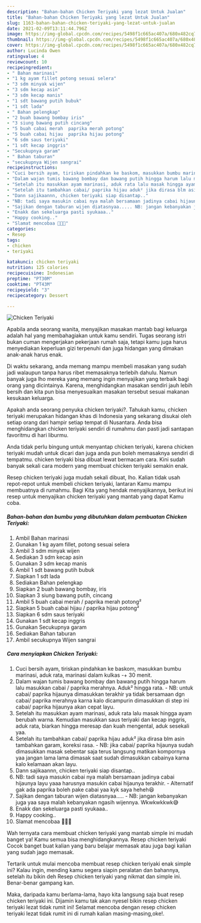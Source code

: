 ```yaml
---
description: "Bahan-bahan Chicken Teriyaki yang lezat Untuk Jualan"
title: "Bahan-bahan Chicken Teriyaki yang lezat Untuk Jualan"
slug: 1163-bahan-bahan-chicken-teriyaki-yang-lezat-untuk-jualan
date: 2021-02-09T13:11:44.796Z
image: https://img-global.cpcdn.com/recipes/5498f1c665ac407a/680x482cq70/chicken-teriyaki-foto-resep-utama.jpg
thumbnail: https://img-global.cpcdn.com/recipes/5498f1c665ac407a/680x482cq70/chicken-teriyaki-foto-resep-utama.jpg
cover: https://img-global.cpcdn.com/recipes/5498f1c665ac407a/680x482cq70/chicken-teriyaki-foto-resep-utama.jpg
author: Lucinda Owen
ratingvalue: 4
reviewcount: 10
recipeingredient:
- " Bahan marinasi"
- "1 kg ayam fillet potong sesuai selera"
- "3 sdm minyak wijen"
- "3 sdm kecap asin"
- "3 sdm kecap manis"
- "1 sdt bawang putih bubuk"
- "1 sdt lada"
- " Bahan pelengkap"
- "2 buah bawang bombay iris"
- "3 siung bawang putih cincang"
- "5 buah cabai merah  paprika merah potong"
- "5 buah cabai hijau  paprika hijau potong"
- "6 sdm saus teriyaki"
- "1 sdt kecap inggris"
- "Secukupnya garam"
- " Bahan taburan"
- "secukupnya Wijen sangrai"
recipeinstructions:
- "Cuci bersih ayam, tiriskan pindahkan ke baskom, masukkan bumbu marinasi, aduk rata, marinasi dalam kulkas -+ 30 menit."
- "Dalam wajan tumis bawang bombay dan bawang putih hingga harum lalu masukkan cabai / paprika merahnya. Aduk² hingga rata. NB: untuk cabai/ paprika hijaunya dimasukkan terakhir ya tidak bersamaan dgn cabai/ paprika merahnya karna kalo dicampurin dimasukkan di step ini cabai/ paprika hijaunya akan cepat layu."
- "Setelah itu masukkan ayam marinasi, aduk rata lalu masak hingga ayam berubah warna. Kemudian masukkan saus teriyaki dan kecap inggris, aduk rata, biarkan hingga meresap dan kuah mengental, aduk sesekali yaa."
- "Setelah itu tambahkan cabai/ paprika hijau aduk² jika dirasa blm asin tambahkan garam, koreksi rasa. NB: jika cabai/ paprika hijaunya sudah dimasukkan masak sebentar saja terus langsung matikan kompornya yaa jangan lama lama dimasak saat sudah dimasukkan cabainya karna kalo kelamaan akan layu."
- "Dann sajikaannn, chicken teriyaki siap disantap.."
- "NB: tadi saya masukin cabai nya malah bersamaan jadinya cabai hijaunya layu yaaa harusnya masukin cabai hijaunya terakhir. Alternatif gak ada paprika boleh pake cabai yaa kyk saya heheh😆"
- "Sajikan dengan taburan wijen diatasnyaa..... NB: jangan kebanyakan juga yaa saya malah kebanyakan ngasih wijennya. Wkwkwkkwk😅"
- "Enakk dan sekeluarga pasti syukaaa.."
- "Happy cooking.."
- "Slamat mencobaa 👩🏻‍🍳"
categories:
- Resep
tags:
- chicken
- teriyaki

katakunci: chicken teriyaki 
nutrition: 125 calories
recipecuisine: Indonesian
preptime: "PT30M"
cooktime: "PT43M"
recipeyield: "3"
recipecategory: Dessert

---
```



![Chicken Teriyaki](https://img-global.cpcdn.com/recipes/5498f1c665ac407a/680x482cq70/chicken-teriyaki-foto-resep-utama.jpg)

Apabila anda seorang wanita, menyajikan masakan mantab bagi keluarga adalah hal yang membahagiakan untuk kamu sendiri. Tugas seorang istri bukan cuman mengerjakan pekerjaan rumah saja, tetapi kamu juga harus menyediakan keperluan gizi terpenuhi dan juga hidangan yang dimakan anak-anak harus enak.

Di waktu  sekarang, anda memang mampu membeli masakan yang sudah jadi walaupun tanpa harus ribet memasaknya terlebih dahulu. Namun banyak juga lho mereka yang memang ingin menyajikan yang terbaik bagi orang yang dicintainya. Karena, menghidangkan masakan sendiri jauh lebih bersih dan kita pun bisa menyesuaikan masakan tersebut sesuai makanan kesukaan keluarga. 



Apakah anda seorang penyuka chicken teriyaki?. Tahukah kamu, chicken teriyaki merupakan hidangan khas di Indonesia yang sekarang disukai oleh setiap orang dari hampir setiap tempat di Nusantara. Anda bisa menghidangkan chicken teriyaki sendiri di rumahmu dan pasti jadi santapan favoritmu di hari liburmu.

Anda tidak perlu bingung untuk menyantap chicken teriyaki, karena chicken teriyaki mudah untuk dicari dan juga anda pun boleh memasaknya sendiri di tempatmu. chicken teriyaki bisa dibuat lewat bermacam cara. Kini sudah banyak sekali cara modern yang membuat chicken teriyaki semakin enak.

Resep chicken teriyaki juga mudah sekali dibuat, lho. Kalian tidak usah repot-repot untuk membeli chicken teriyaki, lantaran Kamu mampu membuatnya di rumahmu. Bagi Kita yang hendak menyajikannya, berikut ini resep untuk menyajikan chicken teriyaki yang mantab yang dapat Kamu coba.

<!--inarticleads1-->

##### Bahan-bahan dan bumbu yang dibutuhkan dalam pembuatan Chicken Teriyaki:

1. Ambil  Bahan marinasi
1. Gunakan 1 kg ayam fillet, potong sesuai selera
1. Ambil 3 sdm minyak wijen
1. Sediakan 3 sdm kecap asin
1. Gunakan 3 sdm kecap manis
1. Ambil 1 sdt bawang putih bubuk
1. Siapkan 1 sdt lada
1. Sediakan  Bahan pelengkap
1. Siapkan 2 buah bawang bombay, iris
1. Siapkan 3 siung bawang putih, cincang
1. Ambil 5 buah cabai merah / paprika merah potong²
1. Siapkan 5 buah cabai hijau / paprika hijau potong²
1. Siapkan 6 sdm saus teriyaki
1. Gunakan 1 sdt kecap inggris
1. Gunakan Secukupnya garam
1. Sediakan  Bahan taburan
1. Ambil secukupnya Wijen sangrai




<!--inarticleads2-->

##### Cara menyiapkan Chicken Teriyaki:

1. Cuci bersih ayam, tiriskan pindahkan ke baskom, masukkan bumbu marinasi, aduk rata, marinasi dalam kulkas -+ 30 menit.
1. Dalam wajan tumis bawang bombay dan bawang putih hingga harum lalu masukkan cabai / paprika merahnya. Aduk² hingga rata. - NB: untuk cabai/ paprika hijaunya dimasukkan terakhir ya tidak bersamaan dgn cabai/ paprika merahnya karna kalo dicampurin dimasukkan di step ini cabai/ paprika hijaunya akan cepat layu.
1. Setelah itu masukkan ayam marinasi, aduk rata lalu masak hingga ayam berubah warna. Kemudian masukkan saus teriyaki dan kecap inggris, aduk rata, biarkan hingga meresap dan kuah mengental, aduk sesekali yaa.
1. Setelah itu tambahkan cabai/ paprika hijau aduk² jika dirasa blm asin tambahkan garam, koreksi rasa. - NB: jika cabai/ paprika hijaunya sudah dimasukkan masak sebentar saja terus langsung matikan kompornya yaa jangan lama lama dimasak saat sudah dimasukkan cabainya karna kalo kelamaan akan layu.
1. Dann sajikaannn, chicken teriyaki siap disantap..
1. NB: tadi saya masukin cabai nya malah bersamaan jadinya cabai hijaunya layu yaaa harusnya masukin cabai hijaunya terakhir. - Alternatif gak ada paprika boleh pake cabai yaa kyk saya heheh😆
1. Sajikan dengan taburan wijen diatasnyaa..... - NB: jangan kebanyakan juga yaa saya malah kebanyakan ngasih wijennya. Wkwkwkkwk😅
1. Enakk dan sekeluarga pasti syukaaa..
1. Happy cooking..
1. Slamat mencobaa 👩🏻‍🍳




Wah ternyata cara membuat chicken teriyaki yang mantab simple ini mudah banget ya! Kamu semua bisa menghidangkannya. Resep chicken teriyaki Cocok banget buat kalian yang baru belajar memasak atau juga bagi kalian yang sudah jago memasak.

Tertarik untuk mulai mencoba membuat resep chicken teriyaki enak simple ini? Kalau ingin, mending kamu segera siapin peralatan dan bahannya, setelah itu bikin deh Resep chicken teriyaki yang nikmat dan simple ini. Benar-benar gampang kan. 

Maka, daripada kamu berlama-lama, hayo kita langsung saja buat resep chicken teriyaki ini. Dijamin kamu tak akan nyesel bikin resep chicken teriyaki lezat tidak rumit ini! Selamat mencoba dengan resep chicken teriyaki lezat tidak rumit ini di rumah kalian masing-masing,oke!.

